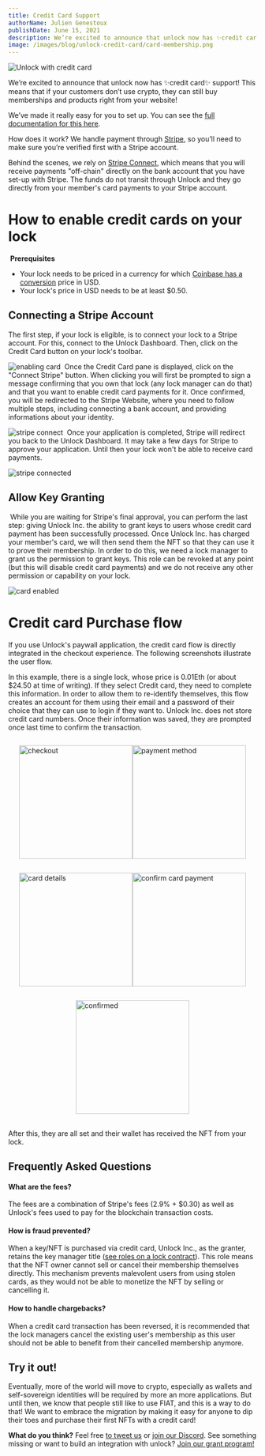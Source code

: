 ```yaml
---
title: Credit Card Support
authorName: Julien Genestoux
publishDate: June 15, 2021
description: We’re excited to announce that unlock now has ✨credit card✨ support, for all locks, on any network!
image: /images/blog/unlock-credit-card/card-membership.png
---
```


![Unlock with credit card](/images/blog/unlock-credit-card/card-membership.png)

We’re excited to announce that unlock now has ✨credit card✨ support! This means that if your customers don’t use crypto, they can still buy memberships and products right from your website!

We’ve made it really easy for you to set up. You can see the [full documentation for this here](https://docs.unlock-protocol.com/creators/enabling-credit-cards).

How does it work? We handle payment through [Stripe](https://stripe.com/), so you’ll need to make sure you’re verified first with a Stripe account.

Behind the scenes, we rely on [Stripe Connect](https://stripe.com/connect), which means that you will receive payments "off-chain" directly on the bank account that you have set-up with Stripe. The funds do not transit through Unlock and they go directly from your member's card payments to your Stripe account.

# How to enable credit cards on your lock
‌
**Prerequisites**
‌
* Your lock needs to be priced in a currency for which [Coinbase has a conversion](https://developers.coinbase.com/api/v2#exchange-rates) price in USD.
* Your lock's price in USD needs to be at least $0.50.
‌
## Connecting a Stripe Account

The first step, if your lock is eligible, is to connect your lock to a Stripe account. For this, connect to the Unlock Dashboard. Then, click on the Credit Card button on your lock's toolbar.

![enabling card](/images/blog/unlock-credit-card/enabling-card-payment.png)
‌
Once the Credit Card pane is displayed, click on the "Connect Stripe" button. When clicking you will first be prompted to sign a message confirming that you own that lock (any lock manager can do that) and that you want to enable credit card payments for it. Once confirmed, you will be redirected to the Stripe Website, where you need to follow multiple steps, including connecting a bank account, and providing informations about your identity.

![stripe connect](/images/blog/unlock-credit-card/stripe-connect.png)
‌
Once your application is completed, Stripe will redirect you back to the Unlock Dashboard. It may take a few days for Stripe to approve your application. Until then your lock won't be able to receive card payments.

![stripe connected](/images/blog/unlock-credit-card/stripe-connected.png)
‌
## Allow Key Granting
‌
While you are waiting for Stripe's final approval, you can perform the last step: giving Unlock Inc. the ability to grant keys to users whose credit card payment has been successfully processed. Once Unlock Inc. has charged your member's card, we will then send them the NFT so that they can use it to prove their membership. In order to do this, we need a lock manager to grant us the permission to grant keys. This role can be revoked at any point (but this will disable credit card payments) and we do not receive any other permission or capability on your lock.

![card enabled](/images/blog/unlock-credit-card/card-enabled.png)
‌
# Credit card Purchase flow
If you use Unlock's paywall application, the credit card flow is directly integrated in the checkout experience. The following screenshots illustrate the user flow.

In this example, there is a single lock, whose price is 0.01Eth (or about $24.50 at time of writing). If they select Credit card, they need to complete this information. In order to allow them to re-identify themselves, this flow creates an account for them using their email and a password of their choice that they can use to login if they want to. Unlock Inc. does not store credit card numbers. Once their information was saved, they are prompted once last time to confirm the transaction.

<div style="display: flex; flex-wrap: wrap; justify-content: center;">
<p><img src="/images/blog/unlock-credit-card/checkout.png" alt="checkout" width="230" height="auto"></p>

<p><img src="/images/blog/unlock-credit-card/payment-method.png" alt="payment method" width="230" height="auto"></p>

<p><img src="/images/blog/unlock-credit-card/card-details.png" alt="card details" width="230" height="auto"></p>

<p><img src="/images/blog/unlock-credit-card/confirm-payment.png" alt="confirm card payment" width="230" height="auto"></p>

<p><img src="/images/blog/unlock-credit-card/confirmed.png" alt="confirmed" width="230" height="auto">&zwnj;</p>

</div>

After this, they are all set and their wallet has received the NFT from your lock.


## Frequently Asked Questions
#### What are the fees?
‌The fees are a combination of Stripe's fees (2.9% + $0.30) as well as Unlock's fees used to pay for the blockchain transaction costs.

#### How is fraud prevented?
When a key/NFT is purchased via credit card, Unlock Inc., as the granter, retains the key manager title ([see roles on a lock contract](https://docs.unlock-protocol.com/developers/smart-contracts/lock-api/access-control)). This role means that the NFT owner cannot sell or cancel their membership themselves directly. This mechanism prevents malevolent users from using stolen cards, as they would not be able to monetize the NFT by selling or cancelling it.
‌
#### How to handle chargebacks?
When a credit card transaction has been reversed, it is recommended that the lock managers cancel the existing user's membership as this user should not be able to benefit from their cancelled membership anymore.

## Try it out!

Eventually, more of the world will move to crypto, especially as wallets and self-sovereign identities will be required by more an more applications. But until then, we know that people still like to use FIAT, and this is a way to do that! We want to embrace the migration by making it easy for anyone to dip their toes and purchase their first NFTs with a credit card!

**What do you think?** Feel free [to tweet us](https://twitter.com/unlockProtocol) or [join our Discord](https://discord.com/invite/Ah6ZEJyTDp). See something missing or want to build an integration with unlock? [Join our grant program!](/blog/token-grant-program)
